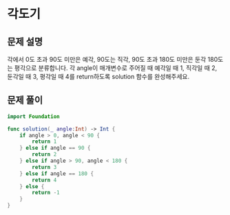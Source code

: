 # 각도기
## 문제 설명
각에서 0도 초과 90도 미만은 예각, 90도는 직각, 90도 초과 180도 미만은 둔각 180도는 평각으로 분류합니다. 각 angle이 매개변수로 주어질 때 예각일 때 1, 직각일 때 2, 둔각일 때 3, 평각일 때 4를 return하도록 solution 함수를 완성해주세요.


## 문제 풀이

```swift
import Foundation

func solution(_ angle:Int) -> Int {
    if angle > 0, angle < 90 {
        return 1
    } else if angle == 90 {
        return 2
    } else if angle > 90, angle < 180 {
        return 3
    } else if angle == 180 {
        return 4
    } else {
        return -1
    }
}
```
